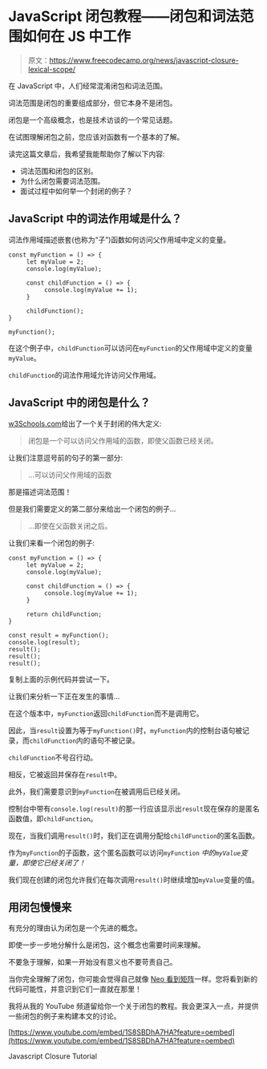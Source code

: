 # JavaScript 闭包教程——闭包和词法范围如何在 JS 中工作

> 原文：<https://www.freecodecamp.org/news/javascript-closure-lexical-scope/>

在 JavaScript 中，人们经常混淆闭包和词法范围。

词法范围是闭包的重要组成部分，但它本身不是闭包。

闭包是一个高级概念，也是技术访谈的一个常见话题。

在试图理解闭包之前，您应该对函数有一个基本的了解。

读完这篇文章后，我希望我能帮助你了解以下内容:

*   词法范围和闭包的区别。
*   为什么闭包需要词法范围。
*   面试过程中如何举一个封闭的例子？

## JavaScript 中的词法作用域是什么？

词法作用域描述嵌套(也称为“子”)函数如何访问父作用域中定义的变量。

```
const myFunction = () => {
     let myValue = 2;
     console.log(myValue);

     const childFunction = () => {
          console.log(myValue += 1);
     }

     childFunction();
}

myFunction();
```

在这个例子中，`childFunction`可以访问在`myFunction`的父作用域中定义的变量`myValue`。

`childFunction`的词法作用域允许访问父作用域。

## JavaScript 中的闭包是什么？

[w3Schools.com](https://www.w3schools.com/js/js_function_closures.asp)给出了一个关于封闭的伟大定义:

> 闭包是一个可以访问父作用域的函数，即使父函数已经关闭。

让我们注意逗号前的句子的第一部分:

> ...可以访问父作用域的函数

那是描述词法范围！

但是我们需要定义的第二部分来给出一个闭包的例子...

> ...即使在父函数关闭之后。

让我们来看一个闭包的例子:

```
const myFunction = () => {
     let myValue = 2;
     console.log(myValue);

     const childFunction = () => {
          console.log(myValue += 1);
     }

     return childFunction;
}

const result = myFunction();
console.log(result);
result();
result();
result();
```

复制上面的示例代码并尝试一下。

让我们来分析一下正在发生的事情...

在这个版本中，`myFunction`返回`childFunction`而不是调用它。

因此，当`result`设置为等于`myFunction()`时，`myFunction`内的控制台语句被记录，而`childFunction`内的语句不被记录。

`childFunction`不号召行动。

相反，它被返回并保存在`result`中。

此外，我们需要意识到`myFunction`在被调用后已经关闭。

控制台中带有`console.log(result)`的那一行应该显示出`result`现在保存的是匿名函数值，即`childFunction`。

现在，当我们调用`result()`时，我们正在调用分配给`childFunction`的匿名函数。

作为`myFunction`的子函数，这个匿名函数可以访问`myFunction` *中的`myValue`变量，即使它已经关闭了！*

我们现在创建的闭包允许我们在每次调用`result()`时继续增加`myValue`变量的值。

## 用闭包慢慢来

有充分的理由认为闭包是一个先进的概念。

即使一步一步地分解什么是闭包，这个概念也需要时间来理解。

不要急于理解，如果一开始没有意义也不要苛责自己。

当你完全理解了闭包，你可能会觉得自己就像 [Neo 看到矩阵](https://www.google.com/search?q=neo+sees+the+matrix&source=lnms&tbm=isch&sa=X&ved=2ahUKEwiG1MaN1rPxAhUNCM0KHQJWCtAQ_AUoAXoECAEQAw&biw=1762&bih=886)一样。您将看到新的代码可能性，并意识到它们一直就在那里！

我将从我的 YouTube 频道留给你一个关于闭包的教程。我会更深入一点，并提供一些闭包的例子来构建本文的讨论。

[https://www.youtube.com/embed/1S8SBDhA7HA?feature=oembed](https://www.youtube.com/embed/1S8SBDhA7HA?feature=oembed)

Javascript Closure Tutorial